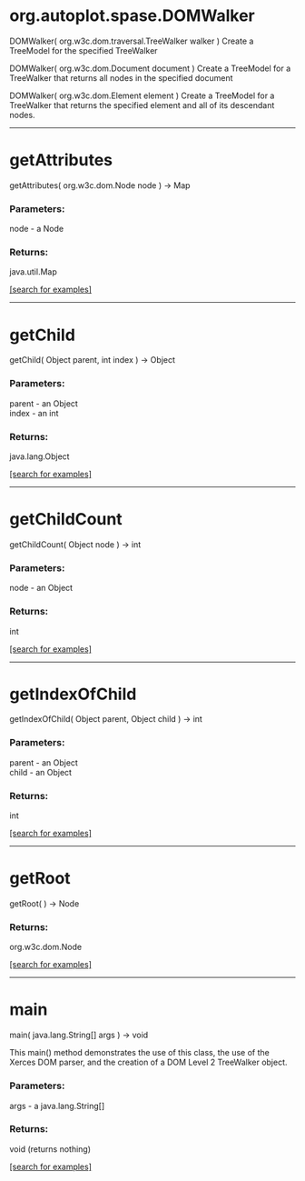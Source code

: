 # org.autoplot.spase.DOMWalker
DOMWalker( org.w3c.dom.traversal.TreeWalker walker )
Create a TreeModel for the specified TreeWalker

DOMWalker( org.w3c.dom.Document document )
Create a TreeModel for a TreeWalker that returns all nodes
 in the specified document

DOMWalker( org.w3c.dom.Element element )
Create a TreeModel for a TreeWalker that returns the specified 
 element and all of its descendant nodes.

***
<a name="getAttributes"></a>
# getAttributes
getAttributes( org.w3c.dom.Node node ) &rarr; Map



### Parameters:
node - a Node

### Returns:
java.util.Map


<a href="https://github.com/autoplot/dev/search?q=getAttributes&unscoped_q=getAttributes">[search for examples]</a>

***
<a name="getChild"></a>
# getChild
getChild( Object parent, int index ) &rarr; Object



### Parameters:
parent - an Object
<br>index - an int

### Returns:
java.lang.Object


<a href="https://github.com/autoplot/dev/search?q=getChild&unscoped_q=getChild">[search for examples]</a>

***
<a name="getChildCount"></a>
# getChildCount
getChildCount( Object node ) &rarr; int



### Parameters:
node - an Object

### Returns:
int


<a href="https://github.com/autoplot/dev/search?q=getChildCount&unscoped_q=getChildCount">[search for examples]</a>

***
<a name="getIndexOfChild"></a>
# getIndexOfChild
getIndexOfChild( Object parent, Object child ) &rarr; int



### Parameters:
parent - an Object
<br>child - an Object

### Returns:
int


<a href="https://github.com/autoplot/dev/search?q=getIndexOfChild&unscoped_q=getIndexOfChild">[search for examples]</a>

***
<a name="getRoot"></a>
# getRoot
getRoot(  ) &rarr; Node



### Returns:
org.w3c.dom.Node


<a href="https://github.com/autoplot/dev/search?q=getRoot&unscoped_q=getRoot">[search for examples]</a>

***
<a name="main"></a>
# main
main( java.lang.String[] args ) &rarr; void

This main() method demonstrates the use of this class, the use of the
 Xerces DOM parser, and the creation of a DOM Level 2 TreeWalker object.

### Parameters:
args - a java.lang.String[]

### Returns:
void (returns nothing)


<a href="https://github.com/autoplot/dev/search?q=main&unscoped_q=main">[search for examples]</a>

